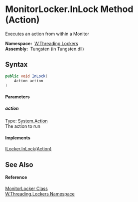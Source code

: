 MonitorLocker.InLock Method (Action)
====================================
   Executes an action from within a Monitor

  **Namespace:**  [W.Threading.Lockers][1]  
  **Assembly:**  Tungsten (in Tungsten.dll)

Syntax
------

```csharp
public void InLock(
	Action action
)
```

#### Parameters

##### *action*
Type: [System.Action][2]  
The action to run

#### Implements
[ILocker.InLock(Action)][3]  


See Also
--------

#### Reference
[MonitorLocker Class][4]  
[W.Threading.Lockers Namespace][1]  

[1]: ../README.md
[2]: http://msdn.microsoft.com/en-us/library/bb534741
[3]: ../ILocker/InLock.md
[4]: README.md
